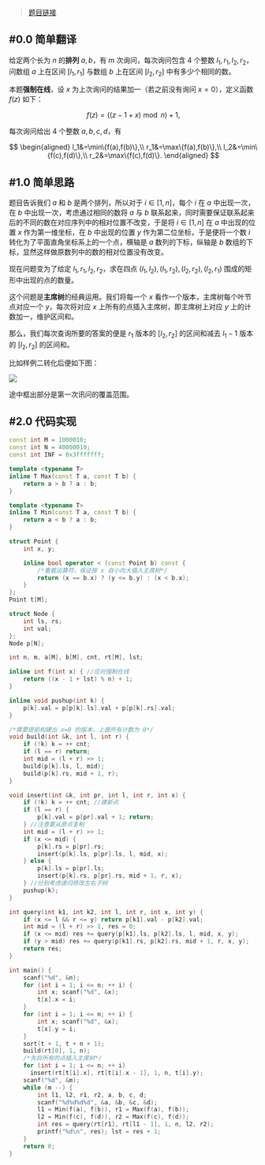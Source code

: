 > [题目链接](https://www.luogu.com.cn/problem/CF323C)

## #0.0 简单翻译

给定两个长为 $n$ 的**排列** $a,b$，有 $m$ 次询问，每次询问包含 $4$ 个整数 $l_1,r_1,l_2,r_2$，问数组 $a$ 上在区间 $[l_1,r_1]$ 与数组 $b$ 上在区间 $[l_2,r_2]$ 中有多少个相同的数。

本题**强制在线**，设 $x$ 为上次询问的结果加一（若之前没有询问 $x=0$），定义函数 $f(z)$ 如下：

$$
f(z)=((z-1+x)\bmod n)+1,
$$

每次询问给出 $4$ 个整数 $a, b, c, d$，有

$$
\begin{aligned}
l_1&=\min\{f(a),f(b)\},\\
r_1&=\max\{f(a),f(b)\},\\
l_2&=\min\{f(c),f(d)\},\\
r_2&=\max\{f(c),f(d)\}.
\end{aligned}
$$

## #1.0 简单思路

题目告诉我们 $a$ 和 $b$ 是两个排列，所以对于 $i\in[1,n]$，每个 $i$ 在 $a$ 中出现一次，在 $b$ 中出现一次，考虑通过相同的数将 $a$ 与 $b$ 联系起来，同时需要保证联系起来后的不同的数在对应序列中的相对位置不改变，于是将 $i\in[1,n]$ 在 $a$ 中出现的位置 $x$ 作为第一维坐标，在 $b$ 中出现的位置 $y$ 作为第二位坐标，于是便将一个数 $i$ 转化为了平面直角坐标系上的一个点，横轴是 $a$ 数列的下标，纵轴是 $b$ 数组的下标，显然这样做原数列中的数的相对位置没有改变。

现在问题变为了给定 $l_1,r_1,l_2,r_2$，求在四点 $(l_1,l_2),(l_1,r_2),(l_2,r_2),(l_2,r_1)$ 围成的矩形中出现的点的数量。

这个问题是**主席树**的经典运用。我们将每一个 $x$ 看作一个版本，主席树每个叶节点对应一个 $y$，每次将对应 $x$ 上所有的点插入主席树，即主席树上对应 $y$ 上的计数加一，维护区间和。

那么，我们每次查询所要的答案的便是 $r_1$ 版本的 $[l_2,r_2]$ 的区间和减去 $l_1-1$ 版本的 $[l_2,r_2]$ 的区间和。

比如样例二转化后便如下图：

![](https://pic.imgdb.cn/item/60fe9ec75132923bf827aa68.png)

途中框出部分是第一次讯问的覆盖范围。

## #2.0 代码实现

``` cpp
const int M = 1000010;
const int N = 40000010;
const int INF = 0x3fffffff;

template <typename T>
inline T Max(const T a, const T b) {
    return a > b ? a : b;
}

template <typename T>
inline T Min(const T a, const T b) {
    return a < b ? a : b;
}

struct Point {
    int x, y;

    inline bool operator < (const Point b) const {
        /*重载运算符，保证按 x 自小向大插入主席树*/
        return (x == b.x) ? (y <= b.y) : (x < b.x);
    }
};
Point t[M];

struct Node {
    int ls, rs;
    int val;
};
Node p[N];

int n, m, a[M], b[M], cnt, rt[M], lst;

inline int f(int x) { //应对强制在线
    return ((x - 1 + lst) % n) + 1;
}

inline void pushup(int k) {
    p[k].val = p[p[k].ls].val + p[p[k].rs].val;
}

/*需要提前构建出 x=0 的版本，上面所有计数为 0*/
void build(int &k, int l, int r) {
    if (!k) k = ++ cnt;
    if (l == r) return;
    int mid = (l + r) >> 1;
    build(p[k].ls, l, mid);
    build(p[k].rs, mid + 1, r);
}

void insert(int &k, int pr, int l, int r, int x) {
    if (!k) k = ++ cnt; //建新点
    if (l == r) {
        p[k].val = p[pr].val + 1; return;
    } //注意要从原点复制
    int mid = (l + r) >> 1;
    if (x <= mid) {
        p[k].rs = p[pr].rs;
        insert(p[k].ls, p[pr].ls, l, mid, x);
    } else {
        p[k].ls = p[pr].ls;
        insert(p[k].rs, p[pr].rs, mid + 1, r, x);
    } //分别考虑递归修改左右子树
    pushup(k);
}

int query(int k1, int k2, int l, int r, int x, int y) {
    if (x <= l && r <= y) return p[k1].val - p[k2].val;
    int mid = (l + r) >> 1, res = 0;
    if (x <= mid) res += query(p[k1].ls, p[k2].ls, l, mid, x, y);
    if (y > mid) res += query(p[k1].rs, p[k2].rs, mid + 1, r, x, y);
    return res;
}

int main() {
    scanf("%d", &n);
    for (int i = 1; i <= n; ++ i) {
        int x; scanf("%d", &x);
        t[x].x = i;
    }
    for (int i = 1; i <= n; ++ i) {
        int x; scanf("%d", &x);
        t[x].y = i;
    }
    sort(t + 1, t + n + 1);
    build(rt[0], 1, n);
    /*先将所有的点插入主席树*/
    for (int i = 1; i <= n; ++ i)
      insert(rt[t[i].x], rt[t[i].x - 1], 1, n, t[i].y);
    scanf("%d", &m);
    while (m --) {
        int l1, l2, r1, r2, a, b, c, d;
        scanf("%d%d%d%d", &a, &b, &c, &d);
        l1 = Min(f(a), f(b)), r1 = Max(f(a), f(b));
        l2 = Min(f(c), f(d)), r2 = Max(f(c), f(d));
        int res = query(rt[r1], rt[l1 - 1], 1, n, l2, r2);
        printf("%d\n", res); lst = res + 1;
    }
    return 0;
}
```